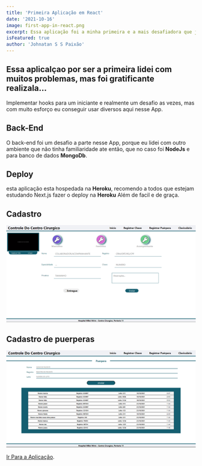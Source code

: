 ```yaml
---
title: 'Primeira Aplicação em React'
date: '2021-10-16'
image: first-app-in-react.png
excerpt: Essa aplicação foi a minha primeira e a mais desafiadora que ja fiz, nela foi dado meus primeiros passos com React, usei hooks para webcam e configurei um banco de dados em mongoDB.
isFeatured: true
author: 'Johnatan S S Paixão'
---
```


## Essa aplicalçao por ser a primeira lidei com muitos problemas, mas foi gratificante realizala...

Implementar hooks para um iniciante e realmente um desafio as vezes, mas com muito esforço eu conseguir usar diversos aqui nesse App.

## Back-End
O back-end foi um desafio a parte nesse App, porque eu lidei com outro ambiente que não tinha 
familiaridade ate então, que no caso foi **NodeJs** e para banco de dados **MongoDb**.  

## Deploy
esta aplicação esta hospedada na **Heroku**, recomendo a todos que estejam estudando Next.js fazer o deploy na **Heroku** Além de facil e de graça. 

## Cadastro
![Cadastro para clientes](../public/images/posts/first-app-in-react/cad-clientes.png)

## Cadastro de puerperas 
![Cadastro para puerperas](../public/images/posts/first-app-in-react/cad-puerperas.png)

[Ir Para a Aplicação](https://frontendcc.herokuapp.com/). 